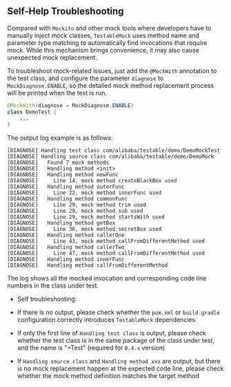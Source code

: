 Self-Help Troubleshooting
---

Compared with `Mockito` and other mock tools where developers have to manually inject mock classes, `TestableMock` uses method name and parameter type matching to automatically find invocations that require mock. While this mechanism brings convenience, it may also cause unexpected mock replacement.

To troubleshoot mock-related issues, just add the `@MockWith` annotation to the test class, and configure the parameter `diagnose` to `MockDiagnose.ENABLE`, so the detailed mock method replacement process will be printed when the test is run.

```java
@MockWith(diagnose = MockDiagnose.ENABLE)
class DemoTest {
    ...
}
```

The output log example is as follows:

```text
[DIAGNOSE] Handling test class com/alibaba/testable/demo/DemoMockTest
[DIAGNOSE] Handling source class com/alibaba/testable/demo/DemoMock
[DIAGNOSE]   Found 7 mock methods
[DIAGNOSE]   Handling method <init>
[DIAGNOSE]   Handling method newFunc
[DIAGNOSE]     Line 14, mock method createBlackBox used
[DIAGNOSE]   Handling method outerFunc
[DIAGNOSE]     Line 22, mock method innerFunc used
[DIAGNOSE]   Handling method commonFunc
[DIAGNOSE]     Line 29, mock method trim used
[DIAGNOSE]     Line 29, mock method sub used
[DIAGNOSE]     Line 29, mock method startsWith used
[DIAGNOSE]   Handling method getBox
[DIAGNOSE]     Line 36, mock method secretBox used
[DIAGNOSE]   Handling method callerOne
[DIAGNOSE]     Line 43, mock method callFromDifferentMethod used
[DIAGNOSE]   Handling method callerTwo
[DIAGNOSE]     Line 47, mock method callFromDifferentMethod used
[DIAGNOSE]   Handling method innerFunc
[DIAGNOSE]   Handling method callFromDifferentMethod
```

The log shows all the mocked invocation and corresponding code line numbers in the class under test.

- Self troubleshooting:

- If there is no output, please check whether the `pom.xml` or `build.gradle` configuration correctly introduces `TestableMock` dependencies
- If only the first line of `Handling test class` is output, please check whether the test class is in the same package of the class under test, and the name is "<ClassUnderTest>+Test" (required for `0.4.x` version)
- If `Handling source class` and `Handling method xxx` are output, but there is no mock replacement happen at the expected code line, please check whether the mock method definition matches the target method
